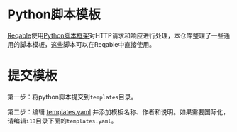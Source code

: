 # Python脚本模板

[Reqable](https://reqable.com)使用[Python脚本框架](https://github.com/reqable/python-scripting-api)对HTTP请求和响应进行处理，本仓库整理了一些通用的脚本模板，这些脚本可以在Reqable中直接使用。

# 提交模板

第一步：将python脚本提交到`templates`目录。

第二步：编辑 [templates.yaml](https://github.com/reqable/python-scripting-templates/blob/main/templates.yaml) 并添加模板名称、作者和说明。如果需要国际化，请编辑`i18`目录下面的`templates.yaml`。

